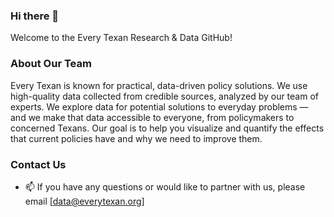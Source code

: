 ### Hi there 👋

Welcome to the Every Texan Research & Data GitHub!

### About Our Team
Every Texan is known for practical, data-driven policy solutions. We use high-quality data collected from credible sources, analyzed by our team of experts. We explore data for potential solutions to everyday problems — and we make that data accessible to everyone, from policymakers to concerned Texans. Our goal is to help you visualize and quantify the effects that current policies have and why we need to improve them. 

### Contact Us
- 📫 If you have any questions or would like to partner with us, please email [data@everytexan.org]
